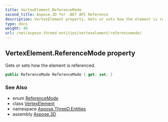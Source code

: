 ```yaml
---
title: VertexElement.ReferenceMode
second_title: Aspose.3D for .NET API Reference
description: VertexElement property. Gets or sets how the element is referenced
type: docs
weight: 40
url: /net/aspose.threed.entities/vertexelement/referencemode/
---
```

## VertexElement.ReferenceMode property

Gets or sets how the element is referenced.

```csharp
public ReferenceMode ReferenceMode { get; set; }
```

### See Also

* enum [ReferenceMode](../../referencemode/)
* class [VertexElement](../)
* namespace [Aspose.ThreeD.Entities](../../../aspose.threed.entities/)
* assembly [Aspose.3D](../../../)


